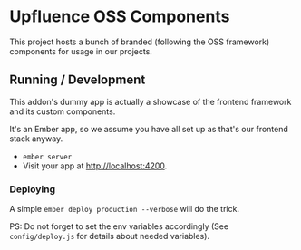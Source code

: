 # Upfluence OSS Components

This project hosts a bunch of branded (following the OSS framework)
components for usage in our projects.

## Running / Development

This addon's dummy app is actually a showcase of the frontend framework
and its custom components.

It's an Ember app, so we assume you have all set up as that's our
frontend stack anyway.

* `ember server`
* Visit your app at [http://localhost:4200](http://localhost:4200).

### Deploying

A simple `ember deploy production --verbose` will do the trick.

PS: Do not forget to set the env variables accordingly (See
`config/deploy.js` for details about needed variables).
